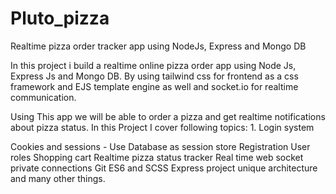 # Pluto_pizza
Realtime pizza order tracker app using NodeJs, Express and Mongo DB

In this project i build a realtime online pizza order app using Node Js, Express Js and Mongo DB. By using tailwind css for frontend as a css framework and EJS template engine as well and socket.io for realtime communication.

Using This app we will be able to order a pizza and get realtime notifications about pizza status. In this Project I cover following topics: 1. Login system

Cookies and sessions - Use Database as session store
Registration
User roles
Shopping cart
Realtime pizza status tracker
Real time web socket private connections
Git
ES6 and SCSS
Express project unique architecture and many other things.
